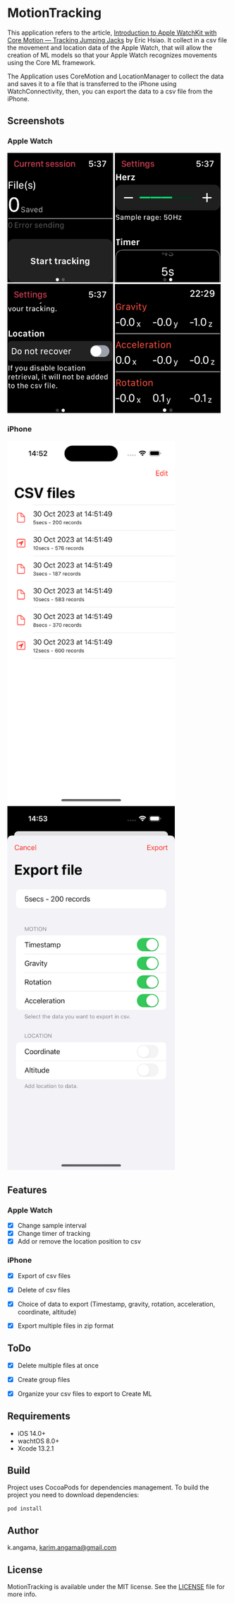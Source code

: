 # MotionTracking

This application refers to the article, [Introduction to Apple WatchKit with Core Motion — Tracking Jumping Jacks](https://heartbeat.comet.ml/introduction-to-apple-watchkit-with-core-motion-tracking-jumping-jacks-259ee80d1210) by Eric Hsiao.
It collect in a csv file the movement and location data of the Apple Watch, that will allow the creation of ML models so that your Apple Watch recognizes movements using the Core ML framework.

The Application uses CoreMotion and LocationManager to collect the data and saves it to a file that is transferred to the iPhone using WatchConnectivity, then, you can export the data to a csv file from the iPhone.


## Screenshots

### Apple Watch 
<img src="Screenshots/screenshot-applewatch-1.png" width="240" /> <img src="Screenshots/screenshot-applewatch-2.png" width="240" /> <img src="Screenshots/screenshot-applewatch-3.png" width="240" /> <img src="Screenshots/screenshot-applewatch-4.png" width="240" />

### iPhone
<img src="Screenshots/screenshot-iphone-1.png" width="380" /> <img src="Screenshots/screenshot-iphone-2.png" width="380" />


## Features

### Apple Watch
- [x] Change sample interval
- [x] Change timer of tracking
- [x] Add or remove the location position to csv

### iPhone
- [x] Export of csv files
- [x] Delete of csv files
- [x] Choice of data to export (Timestamp, gravity, rotation, acceleration, coordinate, altitude)
- [x] Export multiple files in zip format


## ToDo

- [x] Delete multiple files at once
- [x] Create group files
- [x] Organize your csv files to export to Create ML


## Requirements

- iOS 14.0+
- wachtOS 8.0+
- Xcode 13.2.1


## Build

Project uses CocoaPods for dependencies management. To build the project you need to download dependencies:

```
pod install
```


## Author

k.angama, karim.angama@gmail.com


## License

MotionTracking is available under the MIT license. See the [LICENSE](https://github.com/k-angama/MotionTracking/blob/master/LICENSE) file for more info.
